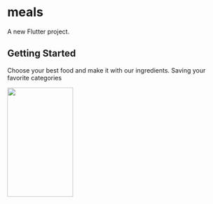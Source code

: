 # meals

A new Flutter project.

## Getting Started

Choose your best food and make it with our ingredients. Saving your favorite categories

<img src="https://github.com/tanvhla258/Flutter-App-Meals/assets/73391463/bf8f0094-5704-4cda-a10e-46e68af0f84f" width="150" height="250">
